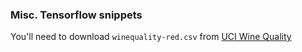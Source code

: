 ### Misc. Tensorflow snippets

You'll need to download `winequality-red.csv` from [UCI Wine Quality](https://archive.ics.uci.edu/ml/datasets/wine+quality)
